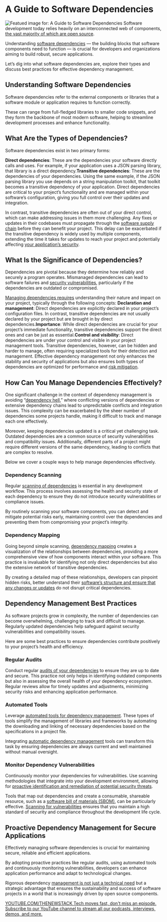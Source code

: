 # A Guide to Software Dependencies
![Featued image for: A Guide to Software Dependencies](https://cdn.thenewstack.io/media/2024/07/9d571027-dependencies-1024x576.jpg)
Software development today relies heavily on an interconnected web of components, [the vast majority of which are open source](https://www.linuxfoundation.org/blog/blog/a-summary-of-census-ii-open-source-software-application-libraries-the-world-depends-on).

Understanding [software dependencies](https://www.sonatype.com/resources/articles/what-are-software-dependencies) — the building blocks that software components need to function — is crucial for developers and organizations aiming to build robust, secure applications.

Let’s dig into what software dependencies are, explore their types and discuss best practices for effective dependency management.

## Understanding Software Dependencies
Software dependencies refer to the external components or libraries that a software module or application requires to function correctly.

These can range from full-fledged libraries to smaller code snippets, and they form the backbone of most modern software, helping to streamline development processes and enhance functionality.

## What Are the Types of Dependencies?
Software dependencies exist in two primary forms:

**Direct dependencies**: These are the dependencies your software directly calls and uses. For example, if your application uses a JSON parsing library, that library is a direct dependency.**Transitive dependencies**: These are the dependencies of your dependencies. Using the same example, if the JSON parsing library you use depends on a string manipulation toolkit, that toolkit becomes a transitive dependency of your application.
Direct dependencies are critical to your project’s functionality and are managed within your software’s configuration, giving you full control over their updates and integration.

In contrast, transitive dependencies are often out of your direct control, which can make addressing issues in them more challenging. Any fixes or updates in their codebases must propagate through the [software supply chain](https://www.sonatype.com/resources/articles/what-is-software-supply-chain) before they can benefit your project. This delay can be exacerbated if the transitive dependency is widely used by multiple components, extending the time it takes for updates to reach your project and potentially affecting [your application’s security](https://thenewstack.io/a-guide-to-open-source-software-security/).

## What Is the Significance of Dependencies?
Dependencies are pivotal because they determine how reliably and securely a program operates. Mismanaged dependencies can lead to software failures and [security vulnerabilities](https://www.sonatype.com/resources/articles/what-are-open-source-vulnerabilities), particularly if the dependencies are outdated or compromised.

[Managing dependencies requires](https://thenewstack.io/better-incident-management-requires-more-than-just-data/) understanding their nature and impact on your project, typically through the following concepts:
**Declaration and management**: Direct dependencies are explicitly declared in your project’s configuration files. In contrast, transitive dependencies are not usually declared by your project but are brought in by direct dependencies.**Importance**: While direct dependencies are crucial for your project’s immediate functionality, transitive dependencies support the direct ones and can be just as essential.**Control and visibility**: Direct dependencies are under your control and visible in your project management tools. Transitive dependencies, however, can be hidden and harder to manage, often requiring specialized tools for their detection and management.
Effective dependency management not only enhances the stability and security of applications but also ensures both types of dependencies are optimized for performance and [risk mitigation](https://thenewstack.io/navigating-open-source-software-risks-whose-job-is-it-anyway/).

## How Can You Manage Dependencies Effectively?
One significant challenge in the context of dependency management is avoiding “[dependency hell](https://en.wikipedia.org/wiki/Dependency_hell),” where conflicting versions of dependencies or extensive dependency chains lead to unpredictable conflicts and integration issues. This complexity can be exacerbated by the sheer number of dependencies some projects handle, making it difficult to track and manage each one effectively.

Moreover, keeping dependencies updated is a critical yet challenging task. Outdated dependencies are a common source of security vulnerabilities and compatibility issues. Additionally, different parts of a project might require different versions of the same dependency, leading to conflicts that are complex to resolve.

Below we cover a couple ways to help manage dependencies effectively.

### Dependency Scanning
Regular [scanning of dependencies](https://www.sonatype.com/blog/rule-over-your-dependencies-and-scan-at-your-own-open-source-risk) is essential in any development workflow. This process involves assessing the health and security state of each dependency to ensure they do not introduce security vulnerabilities or compliance issues.

By routinely scanning your software components, you can detect and mitigate potential risks early, maintaining control over the dependencies and preventing them from compromising your project’s integrity.

### Dependency Mapping
Going beyond simple scanning, [dependency mapping](https://www.sonatype.com/blog/dependency-mapping-a-beginners-guide) creates a visualization of the relationships between dependencies, providing a more comprehensive view of how components interact within your software. This practice is invaluable for identifying not only direct dependencies but also the extensive network of transitive dependencies.

By creating a detailed map of these relationships, developers can pinpoint hidden risks, better understand their [software’s structure and ensure that any changes or updates](https://thenewstack.io/security-of-software-update-systems-in-2023/) do not disrupt critical dependencies.

## Dependency Management Best Practices
As software projects grow in complexity, the number of dependencies can become overwhelming, challenging to track and difficult to manage. Regularly updated dependencies help safeguard against security vulnerabilities and compatibility issues.

Here are some best practices to ensure dependencies contribute positively to your project’s health and efficiency.

### Regular Audits
Conduct regular [audits of your dependencies](https://ossindex.sonatype.org/) to ensure they are up to date and secure. This practice not only helps in identifying outdated components but also in assessing the overall health of your dependency ecosystem. Regular reviews allow for timely updates and adjustments, minimizing security risks and enhancing application performance.

### Automated Tools
Leverage [automated tools for dependency management](https://www.sonatype.com/products/open-source-security-dependency-management). These types of tools simplify the management of libraries and frameworks by automating the downloading and linking of necessary dependencies based on the specifications in a project file.

Integrating [automatic dependency management](https://thenewstack.io/unlocking-the-power-of-automatic-dependency-management/) tools can transform this task by ensuring dependencies are always current and well maintained without manual oversight.

### Monitor Dependency Vulnerabilities
Continuously monitor your dependencies for vulnerabilities. Use scanning methodologies that integrate into your development environment, allowing for [proactive identification and remediation of potential security threats](https://thenewstack.io/down-with-detection-obsession-proactive-security-in-2024/).

Tools that map out dependencies and create a consumable, shareable resource, such as a [software bill of materials (SBOM)](https://www.sonatype.com/resources/articles/what-is-software-bill-of-materials), can be particularly effective. [Scanning for vulnerabilities](https://www.sonatype.com/products/vulnerability-scanner) ensures that you maintain a high standard of security and compliance throughout the development life cycle.

## Proactive Dependency Management for Secure Applications
Effectively managing software dependencies is crucial for maintaining secure, reliable and efficient applications.

By adopting proactive practices like regular audits, using automated tools and continuously monitoring vulnerabilities, developers can enhance application performance and adapt to technological changes.

Rigorous dependency [management is not just a technical need](https://thenewstack.io/why-kubernetes-cluster-management-needs-to-be-easier-for-developers/) but a strategic advantage that ensures the sustainability and success of software projects in a world that is increasingly driven by open source components.

[
YOUTUBE.COM/THENEWSTACK
Tech moves fast, don't miss an episode. Subscribe to our YouTube
channel to stream all our podcasts, interviews, demos, and more.
](https://youtube.com/thenewstack?sub_confirmation=1)